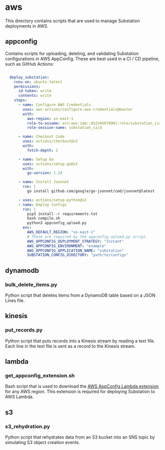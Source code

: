# aws

This directory contains scripts that are used to manage Substation deployments in AWS.

## appconfig

Contains scripts for uploading, deleting, and validating Substation configurations in AWS AppConfig. These are best used in a CI / CD pipeline, such as GitHub Actions:

```yaml

  deploy_substation:
    runs-on: ubuntu-latest
    permissions:
      id-token: write
      contents: write
    steps:
      - name: Configure AWS Credentials
        uses: aws-actions/configure-aws-credentials@master
        with:
          aws-region: us-east-1
          role-to-assume: arn:aws:iam::012345678901:role/substation_cicd
          role-session-name: substation_cicd

      - name: Checkout Code
        uses: actions/checkout@v2
        with:
          fetch-depth: 2

      - name: Setup Go
        uses: actions/setup-go@v2
        with:
          go-version: 1.24

      - name: Install Jsonnet
        run: |
          go install github.com/google/go-jsonnet/cmd/jsonnet@latest

      - uses: actions/setup-python@v2
      - name: Deploy Configs
        run: |
          pip3 install -r requirements.txt 
          bash compile.sh
          python3 appconfig_upload.py
        env:
          AWS_DEFAULT_REGION: "us-east-1"
          # These are required by the appconfig_upload.py script.
          AWS_APPCONFIG_DEPLOYMENT_STRATEGY: "Instant"
          AWS_APPCONFIG_ENVIRONMENT: "example"
          AWS_APPCONFIG_APPLICATION_NAME: "substation"
          SUBSTATION_CONFIG_DIRECTORY: "path/to/configs"
```

## dynamodb

### bulk_delete_items.py

Python script that deletes items from a DynamoDB table based on a JSON Lines file.

## kinesis

### put_records.py

Python script that puts records into a Kinesis stream by reading a text file. Each line in the text file is sent as a record to the Kinesis stream.

## lambda

### get_appconfig_extension.sh

Bash script that is used to download the [AWS AppConfig Lambda extension](https://docs.aws.amazon.com/appconfig/latest/userguide/appconfig-integration-lambda-extensions.html) for any AWS region. This extension is required for deploying Substation to AWS Lambda.

## s3

### s3_rehydration.py

Python script that rehydrates data from an S3 bucket into an SNS topic by simulating S3 
object creation events.
